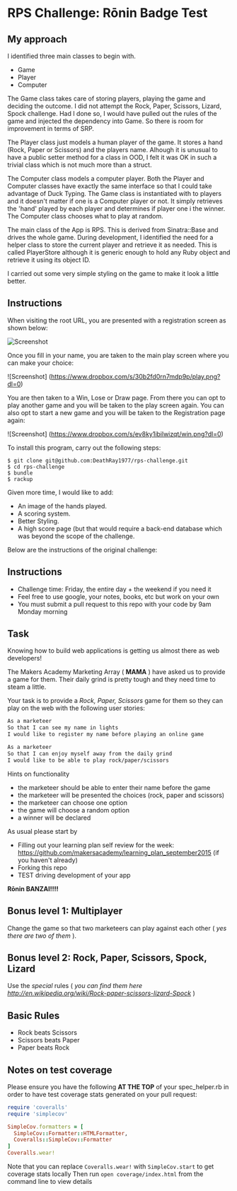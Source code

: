 # RPS Challenge: Rōnin Badge Test

My approach
-------

I identified three main classes to begin with.

* Game
* Player
* Computer

The Game class takes care of storing players, playing the game and deciding the outcome. I did not attempt the Rock, Paper, Scissors, Lizard, Spock challenge. Had I done so, I would have pulled out the rules of the game and injected the dependency into Game. So there is room for improvement in terms of SRP. 

The Player class just models a human player of the game. It stores a hand (Rock, Paper or Scissors) and the players name. Alhough it is unusual to have a public setter method for a class in OOD, I felt it was OK in such a trivial class which is not much more than a struct.

The Computer class models a computer player. Both the Player and Computer classes have exactly the same interface so that I could take advantage of Duck Typing. The Game class is instantiated with to players and it doesn't matter if one is a Computer player or not. It simply retrieves the 'hand' played by each player and determines if player one i the winner. The Computer class chooses what to play at random.

The main class of the App is RPS. This is derived from Sinatra::Base and drives the whole game. During development, I identified the need for a helper class to store the current player and retrieve it as needed. This is called PlayerStore although it is generic enough to hold any Ruby object and retrieve it using its object ID.

I carried out some very simple styling on the game to make it look a little better.

Instructions
-------

When visiting the root URL, you are presented with a registration screen as shown below:

![Screenshot](https://www.dropbox.com/s/ez9k5k8m0mvt86x/register.png?dl=0)

Once you fill in your name, you are taken to the main play screen where you can make your choice:

![Screenshot] (https://www.dropbox.com/s/30b2fd0rn7mdp9p/play.png?dl=0)

You are then taken to a Win, Lose or Draw page. From there you can opt to play another game and you will be taken to the play screen again. You can also opt to start a new game and you will be taken to the Registration page again:

![Screenshot] (https://www.dropbox.com/s/ev8ky1ibilwizqt/win.png?dl=0)

To install this program, carry out the following steps:

```
$ git clone git@github.com:DeathRay1977/rps-challenge.git
$ cd rps-challenge
$ bundle
$ rackup
```

Given more time, I would like to add: 

* An image of the hands played.
* A scoring system.
* Better Styling.
* A high score page (but that would require a back-end database which was beyond the scope of the challenge.

Below are the instructions of the original challenge:

Instructions
-------

* Challenge time: Friday, the entire day + the weekend if you need it
* Feel free to use google, your notes, books, etc but work on your own
* You must submit a pull request to this repo with your code by 9am Monday morning

Task 
----

Knowing how to build web applications is getting us almost there as web developers!

The Makers Academy Marketing Array ( **MAMA** ) have asked us to provide a game for them. Their daily grind is pretty tough and they need time to steam a little.

Your task is to provide a _Rock, Paper, Scissors_ game for them so they can play on the web with the following user stories:

```sh
As a marketeer
So that I can see my name in lights
I would like to register my name before playing an online game

As a marketeer
So that I can enjoy myself away from the daily grind
I would like to be able to play rock/paper/scissors
```

Hints on functionality

- the marketeer should be able to enter their name before the game
- the marketeer will be presented the choices (rock, paper and scissors)
- the marketeer can choose one option
- the game will choose a random option
- a winner will be declared


As usual please start by

* Filling out your learning plan self review for the week: https://github.com/makersacademy/learning_plan_september2015 (if you haven't already)
* Forking this repo
* TEST driving development of your app

**Rōnin BANZAI!!!!**

## Bonus level 1: Multiplayer

Change the game so that two marketeers can play against each other ( _yes there are two of them_ ).

## Bonus level 2: Rock, Paper, Scissors, Spock, Lizard

Use the _special_ rules ( _you can find them here http://en.wikipedia.org/wiki/Rock-paper-scissors-lizard-Spock_ )

## Basic Rules

- Rock beats Scissors
- Scissors beats Paper
- Paper beats Rock

Notes on test coverage
----------------------

Please ensure you have the following **AT THE TOP** of your spec_helper.rb in order to have test coverage stats generated
on your pull request:

```ruby
require 'coveralls'
require 'simplecov'

SimpleCov.formatters = [
  SimpleCov::Formatter::HTMLFormatter,
  Coveralls::SimpleCov::Formatter
]
Coveralls.wear! 
```

Note that you can replace `Coveralls.wear!` with  `SimpleCov.start` to get coverage stats locally
Then run `open coverage/index.html` from the command line to view details


